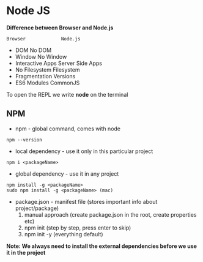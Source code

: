 # Node JS

**Difference between Browser and Node.js**

    Browser				Node.js

- DOM No DOM
- Window No Window
- Interactive Apps Server Side Apps
- No Filesystem Filesystem
- Fragmentation Versions
- ES6 Modules CommonJS

To open the REPL we write **node** on the terminal

## NPM

- npm - global command, comes with node

```
npm --version
```

- local dependency - use it only in this particular project

```
npm i <packageName>
```

- global dependency - use it in any project

```
npm install -g <packageName>
sudo npm install -g <packageName> (mac)
```

- package.json - manifest file (stores important info about project/package)
  1.  manual approach (create package.json in the root, create properties etc)
  2.  npm init (step by step, press enter to skip)
  3.  npm init -y (everything default)

**Note: We always need to install the external dependencies before we use it in the project**
